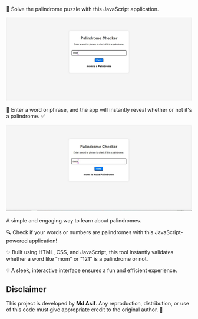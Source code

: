🔎  Solve the palindrome puzzle with this JavaScript application. 

<p align="center">
<img src="Project Preview/Preview1.JPG" >
</p>


🔁  Enter a word or phrase, and the app will instantly reveal whether or not it's a palindrome. ✅ 

<p align="center">
<img src="Project Preview/Preview2.JPG" >
</p>

  A simple and engaging way to learn about palindromes.

🔍 Check if your words or numbers are palindromes with this JavaScript-powered application!


✨ Built using HTML, CSS, and JavaScript, this tool instantly validates whether a word like "mom" or "121" is a palindrome or not.


💡 A sleek, interactive interface ensures a fun and efficient experience.

## Disclaimer
This project is developed by **Md Asif**. Any reproduction, distribution, or use of this code must give appropriate credit to the original author. 🚀

